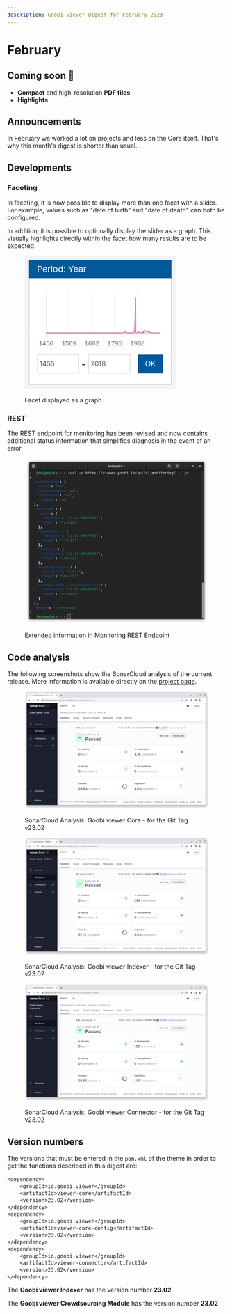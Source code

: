 ```yaml
---
description: Goobi viewer Digest for February 2023
---
```


# February

## Coming soon :rocket:&#x20;

* **Compact** and high-resolution **PDF files**
* **Highlights**

## Announcements

In February we worked a lot on projects and less on the Core itself. That's why this month's digest is shorter than usual.

## Developments

### Faceting&#x20;

In faceting, it is now possible to display more than one facet with a slider. For example, values such as "date of birth" and "date of death" can both be configured.&#x20;

In addition, it is possible to optionally display the slider as a graph. This visually highlights directly within the facet how many results are to be expected.

<figure><img src="../.gitbook/assets/23.02_EN_search-facet-graph.png" alt=""><figcaption><p>Facet displayed as a graph</p></figcaption></figure>

### REST

The REST endpoint for monitoring has been revised and now contains additional status information that simplifies diagnosis in the event of an error.

<figure><img src="../.gitbook/assets/23.02_rest-monitoring.png" alt=""><figcaption><p>Extended information in Monitoring REST Endpoint</p></figcaption></figure>

## Code analysis

The following screenshots show the SonarCloud analysis of the current release. More information is available directly on the [project page](https://sonarcloud.io/organizations/intranda/projects).

<figure><img src="../.gitbook/assets/23.02_sonar_core.png" alt=""><figcaption><p>SonarCloud Analysis: Goobi viewer Core - for the Git Tag v23.02</p></figcaption></figure>

<figure><img src="../.gitbook/assets/23.02_sonar_indexer.png" alt=""><figcaption><p>SonarCloud Analysis: Goobi viewer Indexer - for the Git Tag v23.02</p></figcaption></figure>

<figure><img src="../.gitbook/assets/23.02_sonar_connector.png" alt=""><figcaption><p>SonarCloud Analysis: Goobi viewer Connector - for the Git Tag v23.02</p></figcaption></figure>

## Version numbers&#x20;

The versions that must be entered in the `pom.xml` of the theme in order to get the functions described in this digest are:

```markup
<dependency>
    <groupId>io.goobi.viewer</groupId>
    <artifactId>viewer-core</artifactId>
    <version>23.02</version>
</dependency>
<dependency>
    <groupId>io.goobi.viewer</groupId>
    <artifactId>viewer-core-config</artifactId>
    <version>23.02</version>
</dependency>
<dependency>
    <groupId>io.goobi.viewer</groupId>
    <artifactId>viewer-connector</artifactId>
    <version>23.02</version>
</dependency>
```

The **Goobi viewer Indexer** has the version number **23.02**

The **Goobi viewer Crowdsourcing Module** has the version number **23.02**
